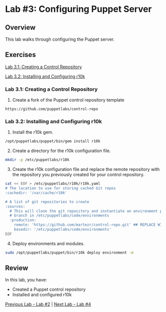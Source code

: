 # Lab #3: Configuring Puppet Server

## Overview

This lab walks through configuring the Puppet server.

## Exercises

[Lab 3.1: Creating a Control Repository](#lab-31-creating-a-control-repository)

[Lab 3.2: Installing and Configuring r10k](#lab-32-installing-and-configuring-r10k)

### Lab 3.1: Creating a Control Repository

1. Create a fork of the Puppet control repository template

```
https://github.com/puppetlabs/control-repo
```

### Lab 3.2: Installing and Configuring r10k

1. Install the r10k gem.

```bash
/opt/puppetlabs/puppet/bin/gem install r10k
```

2. Create a directory for the r10k configuration file.

```bash
mkdir -p /etc/puppetlabs/r10k
```

3. Create the r10k configuration file and replace the remote repository with the repository you previously created for your control repository.

```bash
cat << EOF > /etc/puppetlabs/r10k/r10k.yaml
# The location to use for storing cached Git repos
:cachedir: '/var/cache/r10k'

# A list of git repositories to create
:sources:
  # This will clone the git repository and instantiate an environment per
  # branch in /etc/puppetlabs/code/environments
  :production:
    remote: 'https://github.com/martezr/control-repo.git' ## REPLACE WITH YOUR REPOSITORY ##
    basedir: '/etc/puppetlabs/code/environments'
EOF
```

4. Deploy environments and modules.

```bash
sudo /opt/puppetlabs/puppet/bin/r10k deploy environment -m
```

## Review

In this lab, you have:

+ Created a Puppet control repository
+ Installed and configured r10k

[Previous Lab - Lab #2](./02-installing-puppet-server.md)  |  [Next Lab - Lab #4](./04-installing-puppet-agents.md)
